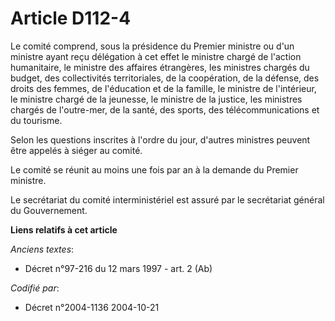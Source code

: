 # Article D112-4

Le comité comprend, sous la présidence du Premier ministre ou d'un ministre ayant reçu délégation à cet effet le ministre
chargé de l'action humanitaire, le ministre des affaires étrangères, les ministres chargés du budget, des collectivités
territoriales, de la coopération, de la défense, des droits des femmes, de l'éducation et de la famille, le ministre de
l'intérieur, le ministre chargé de la jeunesse, le ministre de la justice, les ministres chargés de l'outre-mer, de la santé,
des sports, des télécommunications et du tourisme.

Selon les questions inscrites à l'ordre du jour, d'autres ministres peuvent être appelés à siéger au comité.

Le comité se réunit au moins une fois par an à la demande du Premier ministre.

Le secrétariat du comité interministériel est assuré par le secrétariat général du Gouvernement.

**Liens relatifs à cet article**

_Anciens textes_:

  - Décret n°97-216 du 12 mars 1997 - art. 2 (Ab)

_Codifié par_:

  - Décret n°2004-1136 2004-10-21
